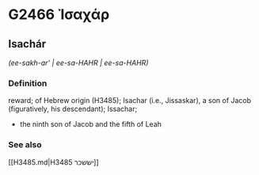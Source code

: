 # G2466 Ἰσαχάρ

## Isachár

_(ee-sakh-ar' | ee-sa-HAHR | ee-sa-HAHR)_

### Definition

reward; of Hebrew origin (H3485); Isachar (i.e., Jissaskar), a son of Jacob (figuratively, his descendant); Issachar; 

- the ninth son of Jacob and the fifth of Leah

### See also

[[H3485.md|H3485 יששכר]]
